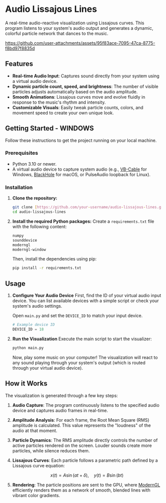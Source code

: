# Audio Lissajous Lines

A real-time audio-reactive visualization using Lissajous curves. This program listens to your system's audio output and generates a dynamic, colorful particle network that dances to the music.

https://github.com/user-attachments/assets/95f83ace-7095-47ca-8775-f8bd97f8835d

## Features

- **Real-time Audio Input**: Captures sound directly from your system using a virtual audio device.
- **Dynamic particle count, speed, and brightness**: The number of visible particles adjusts automatically based on the audio amplitude.
- **Smooth Animations**: Lissajous curves move and evolve fluidly in response to the music's rhythm and intensity.
- **Customizable Visuals**: Easily tweak particle counts, colors, and movement speed to create your own unique look.


##  Getting Started - WINDOWS

Follow these instructions to get the project running on your local machine.

### Prerequisites

-   Python 3.10 or newer.
-   A virtual audio device to capture system audio (e.g., [VB-Cable](https://vb-audio.com/Cable/) for Windows, [BlackHole](https://github.com/ExistentialAudio/BlackHole) for macOS, or PulseAudio loopback for Linux).

### Installation

1.  **Clone the repository:**
    ```sh
    git clone [https://github.com/your-username/audio-lissajous-lines.git](https://github.com/your-username/audio-lissajous-lines.git)
    cd audio-lissajous-lines
    ```

2.  **Install the required Python packages:**
    Create a `requirements.txt` file with the following content:
    ```txt
    numpy
    sounddevice
    moderngl
    moderngl-window
    ```
    Then, install the dependencies using pip:
    ```sh
    pip install -r requirements.txt
    ```

## Usage

1.  **Configure Your Audio Device**
    First, find the ID of your virtual audio input device. You can list available devices with a simple script or check your system's audio settings.

    Open `main.py` and set the `DEVICE_ID` to match your input device.
    ```python
    # Example device ID
    DEVICE_ID = 18
    ```

2.  **Run the Visualization**
    Execute the main script to start the visualizer:
    ```sh
    python main.py
    ```
    Now, play some music on your computer! The visualization will react to any sound playing through your system's output (which is routed through your virtual audio device).


## How it Works

The visualization is generated through a few key steps:

1.  **Audio Capture**: The program continuously listens to the specified audio device and captures audio frames in real-time.
2.  **Amplitude Analysis**: For each frame, the Root Mean Square (RMS) amplitude is calculated. This value represents the "loudness" of the audio at that moment.
3.  **Particle Dynamics**: The RMS amplitude directly controls the number of active particles rendered on the screen. Louder sounds create more particles, while silence reduces them.
4.  **Lissajous Curves**: Each particle follows a parametric path defined by a Lissajous curve equation:
   
    $$
    x(t) = A \sin(a t + \delta), \quad y(t) = B \sin(b t)
    $$
    
6.  **Rendering**: The particle positions are sent to the GPU, where [ModernGL](https://github.com/moderngl/moderngl) efficiently renders them as a network of smooth, blended lines with vibrant color gradients.

